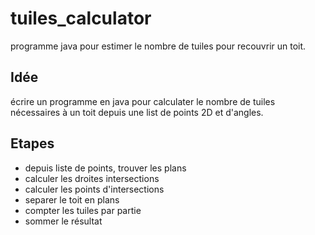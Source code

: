 # tuiles_calculator
programme java pour estimer le nombre de tuiles pour recouvrir un toit.

## Idée

écrire un programme en java pour calculater le nombre de tuiles nécessaires à un toit depuis une list de points 2D et d'angles.

## Etapes

- depuis liste de points, trouver les plans
- calculer les droites intersections
- calculer les points d'intersections
- separer le toit en plans
- compter les tuiles par partie
- sommer le résultat
